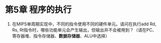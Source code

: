 # 第5章 程序的执行

1. 在MIPS单周期实现中，不同的指令使用不同的硬件单元。请问在执行add Rd, Rs, Rt指令时，哪些功能单元会产生输出，但输出并不会被用到？（请在PC、寄存器堆、指令存储器、**数据存储器**、ALU中选择）

